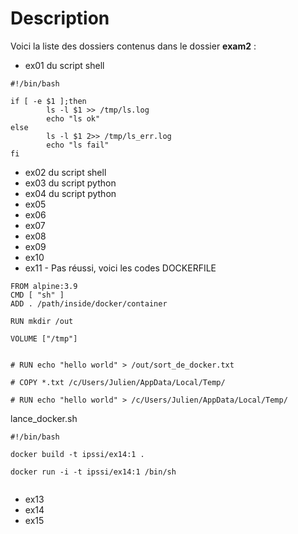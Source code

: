 # Description

Voici la liste des dossiers contenus dans le dossier **exam2** :

- ex01 du script shell
```
#!/bin/bash

if [ -e $1 ];then
        ls -l $1 >> /tmp/ls.log
        echo "ls ok"
else
        ls -l $1 2>> /tmp/ls_err.log
        echo "ls fail"
fi
```
- ex02 du script shell
- ex03 du script python
- ex04 du script python
- ex05
- ex06
- ex07
- ex08
- ex09
- ex10
- ex11 - Pas réussi, voici les codes 
DOCKERFILE
```
FROM alpine:3.9
CMD [ "sh" ]
ADD . /path/inside/docker/container

RUN mkdir /out

VOLUME ["/tmp"]


# RUN echo "hello world" > /out/sort_de_docker.txt

# COPY *.txt /c/Users/Julien/AppData/Local/Temp/

# RUN echo "hello world" > /c/Users/Julien/AppData/Local/Temp/
```
lance_docker.sh
```
#!/bin/bash

docker build -t ipssi/ex14:1 .

docker run -i -t ipssi/ex14:1 /bin/sh


```
- ex13
- ex14
- ex15
